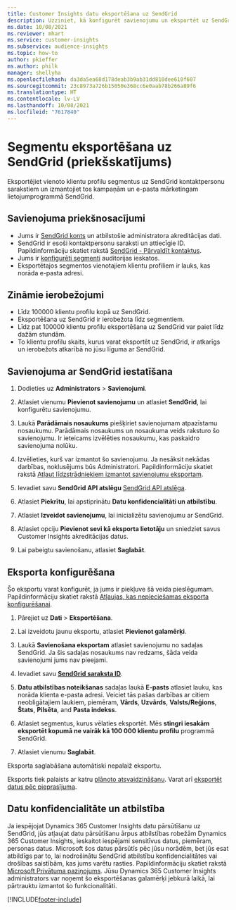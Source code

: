 ```yaml
---
title: Customer Insights datu eksportēšana uz SendGrid
description: Uzziniet, kā konfigurēt savienojumu un eksportēt uz SendGrid.
ms.date: 10/08/2021
ms.reviewer: mhart
ms.service: customer-insights
ms.subservice: audience-insights
ms.topic: how-to
author: pkieffer
ms.author: philk
manager: shellyha
ms.openlocfilehash: da3da5ea68d178deab3b9ab31dd810dee610f607
ms.sourcegitcommit: 23c8973a726b15050e368cc6e0aab78b266a89f6
ms.translationtype: HT
ms.contentlocale: lv-LV
ms.lasthandoff: 10/08/2021
ms.locfileid: "7617840"
---
```

# <a name="export-segments-to-sendgrid-preview"></a>Segmentu eksportēšana uz SendGrid (priekšskatījums)

Eksportējiet vienoto klientu profilu segmentus uz SendGrid kontaktpersonu sarakstiem un izmantojiet tos kampaņām un e-pasta mārketingam lietojumprogrammā SendGrid. 

## <a name="prerequisites-for-a-connection"></a>Savienojuma priekšnosacījumi

-   Jums ir [SendGrid konts](https://sendgrid.com/) un atbilstošie administratora akreditācijas dati.
-   SendGrid ir esoši kontaktpersonu saraksti un attiecīgie ID. Papildinformāciju skatiet rakstā [SendGrid - Pārvaldīt kontaktus](https://sendgrid.com/docs/ui/managing-contacts/create-and-manage-contacts/#manage-contacts).
-   Jums ir [konfigurēti segmenti](segments.md) auditorijas ieskatos.
-   Eksportētajos segmentos vienotajiem klientu profiliem ir lauks, kas norāda e-pasta adresi.

## <a name="known-limitations"></a>Zināmie ierobežojumi

- Līdz 100000 klientu profilu kopā uz SendGrid.
- Eksportēšana uz SendGrid ir ierobežota līdz segmentiem.
- Līdz pat 100000 klientu profilu eksportēšana uz SendGrid var paiet līdz dažām stundām. 
- To klientu profilu skaits, kurus varat eksportēt uz SendGrid, ir atkarīgs un ierobežots atkarībā no jūsu līguma ar SendGrid.

## <a name="set-up-connection-to-sendgrid"></a>Savienojuma ar SendGrid iestatīšana

1. Dodieties uz **Administrators** > **Savienojumi**.

1. Atlasiet vienumu **Pievienot savienojumu** un atlasiet **SendGrid**, lai konfigurētu savienojumu.

1. Laukā **Parādāmais nosaukums** piešķiriet savienojumam atpazīstamu nosaukumu. Parādāmais nosaukums un nosaukuma veids raksturo šo savienojumu. Ir ieteicams izvēlēties nosaukumu, kas paskaidro savienojuma nolūku.

1. Izvēlieties, kurš var izmantot šo savienojumu. Ja nesāksit nekādas darbības, noklusējums būs Administratori. Papildinformāciju skatiet rakstā [Atļaut līdzstrādniekiem izmantot savienojumu eksportam](connections.md#allow-contributors-to-use-a-connection-for-exports).

1. Ievadiet savu **SendGrid API atslēgu** [SendGrid API atslēga](https://sendgrid.com/docs/ui/account-and-settings/api-keys/).

1. Atlasiet **Piekrītu**, lai apstiprinātu **Datu konfidencialitāti un atbilstību**.

1. Atlasiet **Izveidot savienojumu**, lai inicializētu savienojumu ar SendGrid.

1. Atlasiet opciju **Pievienot sevi kā eksporta lietotāju** un sniedziet savus Customer Insights akreditācijas datus.

1. Lai pabeigtu savienošanu, atlasiet **Saglabāt**.

## <a name="configure-an-export"></a>Eksporta konfigurēšana

Šo eksportu varat konfigurēt, ja jums ir piekļuve šā veida pieslēgumam. Papildinformāciju skatiet rakstā [Atļaujas, kas nepieciešamas eksporta konfigurēšanai](export-destinations.md#set-up-a-new-export).

1. Pārejiet uz **Dati** > **Eksportēšana**.

1. Lai izveidotu jaunu eksportu, atlasiet **Pievienot galamērķi**.

1. Laukā **Savienošana eksportam** atlasiet savienojumu no sadaļas SendGrid. Ja šis sadaļas nosaukums nav redzams, šāda veida savienojumi jums nav pieejami.

1. Ievadiet savu **[SendGrid saraksta ID](https://sendgrid.com/docs/ui/managing-contacts/create-and-manage-contacts/#manage-contacts)**.

1. **Datu atbilstības noteikšanas** sadaļas laukā **E-pasts** atlasiet lauku, kas norāda klienta e-pasta adresi. Veiciet tās pašas darbības ar citiem neobligātajiem laukiem, piemēram, **Vārds**, **Uzvārds**, **Valsts/Reģions**, **Štats**, **Pilsēta**, and **Pasta indekss**.

1. Atlasiet segmentus, kurus vēlaties eksportēt. Mēs **stingri iesakām eksportēt kopumā ne vairāk kā 100 000 klientu profilu** programmā SendGrid. 

1. Atlasiet vienumu **Saglabāt**.

Eksporta saglabāšana automātiski nepalaiž eksportu.

Eksports tiek palaists ar katru [plānoto atsvaidzināšanu](system.md#schedule-tab). Varat arī [eksportēt datus pēc pieprasījuma](export-destinations.md#run-exports-on-demand). 

## <a name="data-privacy-and-compliance"></a>Datu konfidencialitāte un atbilstība

Ja iespējojat Dynamics 365 Customer Insights datu pārsūtīšanu uz SendGrid, jūs atļaujat datu pārsūtīšanu ārpus atbilstības robežām Dynamics 365 Customer Insights, ieskaitot iespējami sensitīvus datus, piemēram, personas datus. Microsoft šos datus pārsūtīs pēc jūsu norādēm, bet jūs esat atbildīgs par to, lai nodrošinātu SendGrid atbilstību konfidencialitātes vai drošības saistībām, kas jums varētu rasties. Papildinformāciju skatiet rakstā [Microsoft Privātuma paziņojums](https://go.microsoft.com/fwlink/?linkid=396732).
Jūsu Dynamics 365 Customer Insights administrators var noņemt šo eksportēšanas galamērķi jebkurā laikā, lai pārtrauktu izmantot šo funkcionalitāti.


[!INCLUDE[footer-include](../includes/footer-banner.md)]
